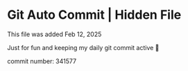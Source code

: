 # Git Auto Commit | Hidden File

This file was added Feb 12, 2025

Just for fun and keeping my daily git commit active 🤪

commit number: 341577

